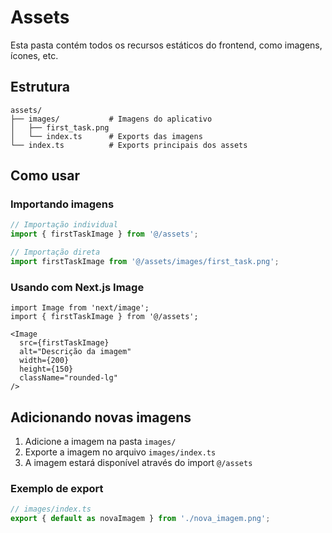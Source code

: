# Assets

Esta pasta contém todos os recursos estáticos do frontend, como imagens, ícones, etc.

## Estrutura

```
assets/
├── images/           # Imagens do aplicativo
│   ├── first_task.png
│   └── index.ts      # Exports das imagens
└── index.ts          # Exports principais dos assets
```

## Como usar

### Importando imagens

```typescript
// Importação individual
import { firstTaskImage } from '@/assets';

// Importação direta
import firstTaskImage from '@/assets/images/first_task.png';
```

### Usando com Next.js Image

```tsx
import Image from 'next/image';
import { firstTaskImage } from '@/assets';

<Image
  src={firstTaskImage}
  alt="Descrição da imagem"
  width={200}
  height={150}
  className="rounded-lg"
/>
```

## Adicionando novas imagens

1. Adicione a imagem na pasta `images/`
2. Exporte a imagem no arquivo `images/index.ts`
3. A imagem estará disponível através do import `@/assets`

### Exemplo de export

```typescript
// images/index.ts
export { default as novaImagem } from './nova_imagem.png';
```
